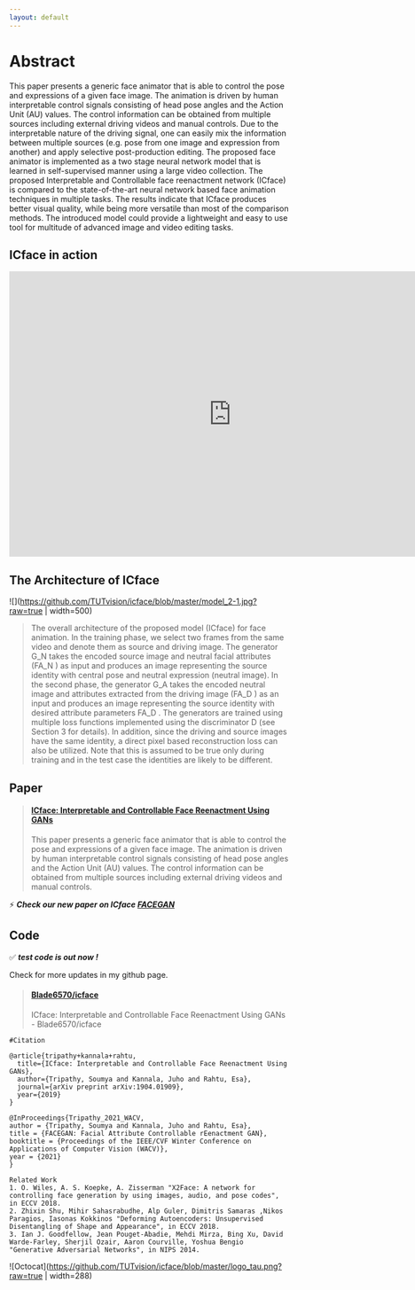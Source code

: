 ```yaml
---
layout: default
---
```

# Abstract
This paper presents a generic face animator that is
able to control the pose and expressions of a given face image.
The animation is driven by human interpretable control signals
consisting of head pose angles and the Action Unit (AU) values.
The control information can be obtained from multiple sources
including external driving videos and manual controls. Due to the
interpretable nature of the driving signal, one can easily mix the
information between multiple sources (e.g. pose from one image
and expression from another) and apply selective post-production
editing. The proposed face animator is implemented as a two
stage neural network model that is learned in self-supervised
manner using a large video collection. The proposed Interpretable
and Controllable face reenactment network (ICface) is compared
to the state-of-the-art neural network based face animation
techniques in multiple tasks. The results indicate that ICface
produces better visual quality, while being more versatile than
most of the comparison methods. The introduced model could
provide a lightweight and easy to use tool for multitude of
advanced image and video editing tasks.
## ICface in action

<iframe width="800" height="515" src="https://www.youtube.com/embed/VhWrAjI6z0M" frameborder="0" allow="accelerometer; autoplay; encrypted-media; gyroscope; picture-in-picture" allowfullscreen></iframe>

## The Architecture of ICface

![](https://github.com/TUTvision/icface/blob/master/model_2-1.jpg?raw=true | width=500)
>The overall architecture of the proposed model (ICface)
for face animation. In the training phase, we select two frames
from the same video and denote them as source and driving
image. The generator G\_N takes the encoded source image and
neutral facial attributes (FA\_N ) as input and produces an image
representing the source identity with central pose and neutral
expression (neutral image). In the second phase, the generator
G\_A takes the encoded neutral image and attributes extracted
from the driving image (FA\_D ) as an input and produces an
image representing the source identity with desired attribute
parameters FA\_D . The generators are trained using multiple
loss functions implemented using the discriminator D (see
Section 3 for details). In addition, since the driving and
source images have the same identity, a direct pixel based
reconstruction loss can also be utilized. Note that this is
assumed to be true only during training and in the test case
the identities are likely to be different.

<!--## Translation using supervision across datasets
> The training set contains 2975 paired images from cityscapes dataset and 100 unpaired images from
Mapillary vistas dataset. All the models are tested on Mapillary vistas images that are
not involved in training.
> pix2pix is trained only on paired data (from cityscapes) and CycleGAN is trained only on unpaired data (from Mapillary vistas).
> Our model achives high quality results by utilizing both paired and unpaired data simultaneously and outperforms the state-of-the-art approaches.
![Bra](https://github.com/TUTvision/Learning-image-to-image-translation-using-paired-and-unpaired-training-samples/blob/master/comp3.png?raw=true "mapo Image")
-->
## Paper

<blockquote class="embedly-card"><h4><a href="https://arxiv.org/abs/1904.01909">ICface: Interpretable and Controllable Face Reenactment Using GANs</a></h4><p>This paper presents a generic face animator that is able to control the pose and expressions of a given face image. The animation is driven by human interpretable control signals consisting of head pose angles and the Action Unit (AU) values. The control information can be obtained from multiple sources including external driving videos and manual controls.</p></blockquote>
<script async src="//cdn.embedly.com/widgets/platform.js" charset="UTF-8"></script>

:zap: **_Check our new paper on ICface [FACEGAN](https://tutvision.github.io/FACEGAN/)_**

## Code

:white_check_mark: **_test code is out now !_**

Check for more updates in my github page.

<blockquote class="embedly-card"><h4><a href="https://github.com/Blade6570/icface">Blade6570/icface</a></h4><p>ICface: Interpretable and Controllable Face Reenactment Using GANs - Blade6570/icface</p></blockquote>
<script async src="//cdn.embedly.com/widgets/platform.js" charset="UTF-8"></script>

<!--<iframe width="360" height="315" src="https://arxiv.org/abs/1904.01909"></iframe> -->
```
#Citation

@article{tripathy+kannala+rahtu,
  title={ICface: Interpretable and Controllable Face Reenactment Using GANs},
  author={Tripathy, Soumya and Kannala, Juho and Rahtu, Esa},
  journal={arXiv preprint arXiv:1904.01909},
  year={2019}
}

@InProceedings{Tripathy_2021_WACV,
author = {Tripathy, Soumya and Kannala, Juho and Rahtu, Esa},
title = {FACEGAN: Facial Attribute Controllable rEenactment GAN},
booktitle = {Proceedings of the IEEE/CVF Winter Conference on Applications of Computer Vision (WACV)},
year = {2021}
}

```
<!--
```
Note: For the citations of the datasets and existing methods (e.g. cycleGAN, pix2pix) mentioned in this page, please refer to the paper: https://arxiv.org/abs/1805.03189.
```
-->
```
Related Work
1. O. Wiles, A. S. Koepke, A. Zisserman "X2Face: A network for controlling face generation by using images, audio, and pose codes", in ECCV 2018.
2. Zhixin Shu, Mihir Sahasrabudhe, Alp Guler, Dimitris Samaras ,Nikos Paragios, Iasonas Kokkinos "Deforming Autoencoders: Unsupervised Disentangling of Shape and Appearance", in ECCV 2018.
3. Ian J. Goodfellow, Jean Pouget-Abadie, Mehdi Mirza, Bing Xu, David Warde-Farley, Sherjil Ozair, Aaron Courville, Yoshua Bengio "Generative Adversarial Networks", in NIPS 2014.
```
<!-- ## ICface in News

<blockquote class="embedly-card"><h4><a href="https://www.tal-mi-or.de/news/icface-gesichtsanimator">Video anderer Person als Vorlage</a></h4><p>Fritz Lang und der Kameramann Curt Courant bei Dreharbeiten [Foto: Georg Pahl, Quelle: Bundesarchiv/ Wikimedia Commons , Lizenz: CC BY-SA 3.0 de ] Wissenschaftler haben den Gesichtsanimator ICface entwickelt, mit dem ein Standbild einer Person durch eine Videoaufnahme von einer anderen Person mit den gleichen Gesichtsausdrücken und Haltungen animiert werden kann.</p></blockquote>
<script async src="//cdn.embedly.com/widgets/platform.js" charset="UTF-8"></script>

<!--<img src="https://github.com/TUTvision/icface/blob/master/logo_tau.png" width="288" height="158"> -->
![Octocat](https://github.com/TUTvision/icface/blob/master/logo_tau.png?raw=true | width=288)
